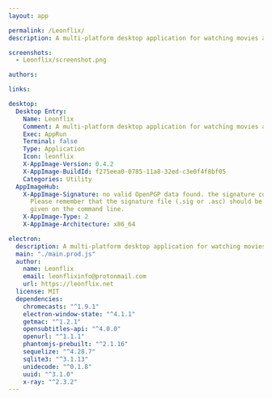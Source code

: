 ```yaml
---
layout: app

permalink: /Leonflix/
description: A multi-platform desktop application for watching movies and TV shows.

screenshots:
  - Leonflix/screenshot.png

authors:

links:

desktop:
  Desktop Entry:
    Name: Leonflix
    Comment: A multi-platform desktop application for watching movies and TV shows.
    Exec: AppRun
    Terminal: false
    Type: Application
    Icon: leonflix
    X-AppImage-Version: 0.4.2
    X-AppImage-BuildId: f275eea0-0785-11a8-32ed-c3e0f4f8bf05
    Categories: Utility
  AppImageHub:
    X-AppImage-Signature: no valid OpenPGP data found. the signature could not be verified.
      Please remember that the signature file (.sig or .asc) should be the first file
      given on the command line.
    X-AppImage-Type: 2
    X-AppImage-Architecture: x86_64

electron:
  description: A multi-platform desktop application for watching movies and TV shows.
  main: "./main.prod.js"
  author:
    name: Leonflix
    email: leonflixinfo@protonmail.com
    url: https://leonflix.net
  license: MIT
  dependencies:
    chromecasts: "^1.9.1"
    electron-window-state: "^4.1.1"
    getmac: "^1.2.1"
    opensubtitles-api: "^4.0.0"
    openurl: "^1.1.1"
    phantomjs-prebuilt: "^2.1.16"
    sequelize: "^4.28.7"
    sqlite3: "^3.1.13"
    unidecode: "^0.1.8"
    uuid: "^3.1.0"
    x-ray: "^2.3.2"
---
```

